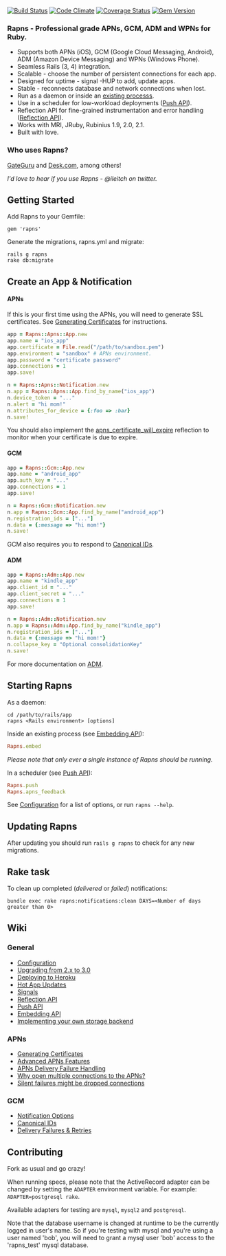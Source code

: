 [![Build Status](https://secure.travis-ci.org/ileitch/rapns.png?branch=master)](http://travis-ci.org/ileitch/rapns)
[![Code Climate](https://codeclimate.com/github/ileitch/rapns.png)](https://codeclimate.com/github/ileitch/rapns)
[![Coverage Status](https://coveralls.io/repos/ileitch/rapns/badge.png?branch=master)](https://coveralls.io/r/ileitch/rapns?branch=master)
[![Gem Version](https://badge.fury.io/rb/rapns.png)](http://badge.fury.io/rb/rapns)

### Rapns - Professional grade APNs, GCM, ADM and WPNs for Ruby.

* Supports both APNs (iOS), GCM (Google Cloud Messaging, Android), ADM (Amazon Device Messaging) and WPNs (Windows Phone).
* Seamless Rails (3, 4) integration.
* Scalable - choose the number of persistent connections for each app.
* Designed for uptime - signal -HUP to add, update apps.
* Stable - reconnects database and network connections when lost.
* Run as a daemon or inside an [existing processs](https://github.com/ileitch/rapns/wiki/Embedding-API).
* Use in a scheduler for low-workload deployments ([Push API](https://github.com/ileitch/rapns/wiki/Push-API)).
* Reflection API for fine-grained instrumentation and error handling ([Reflection API](https://github.com/ileitch/rapns/wiki/Reflection-API)).
* Works with MRI, JRuby, Rubinius 1.9, 2.0, 2.1.
* Built with love.

### Who uses Rapns?

[GateGuru](http://gateguruapp.com) and [Desk.com](http://desk.com), among others!

*I'd love to hear if you use Rapns - @ileitch on twitter.*

## Getting Started

Add Rapns to your Gemfile:

    gem 'rapns'

Generate the migrations, rapns.yml and migrate:

    rails g rapns
    rake db:migrate

## Create an App & Notification

#### APNs

If this is your first time using the APNs, you will need to generate SSL certificates. See [Generating Certificates](https://github.com/ileitch/rapns/wiki/Generating-Certificates) for instructions.

```ruby
app = Rapns::Apns::App.new
app.name = "ios_app"
app.certificate = File.read("/path/to/sandbox.pem")
app.environment = "sandbox" # APNs environment.
app.password = "certificate password"
app.connections = 1
app.save!
```

```ruby
n = Rapns::Apns::Notification.new
n.app = Rapns::Apns::App.find_by_name("ios_app")
n.device_token = "..."
n.alert = "hi mom!"
n.attributes_for_device = {:foo => :bar}
n.save!
```

You should also implement the [apns_certificate_will_expire](https://github.com/ileitch/rapns/wiki/Reflection-API) reflection to monitor when your certificate is due to expire.

#### GCM

```ruby
app = Rapns::Gcm::App.new
app.name = "android_app"
app.auth_key = "..."
app.connections = 1
app.save!
```

```ruby
n = Rapns::Gcm::Notification.new
n.app = Rapns::Gcm::App.find_by_name("android_app")
n.registration_ids = ["..."]
n.data = {:message => "hi mom!"}
n.save!
```

GCM also requires you to respond to [Canonical IDs](https://github.com/ileitch/rapns/wiki/Canonical-IDs).

#### ADM

```ruby
app = Rapns::Adm::App.new
app.name = "kindle_app"
app.client_id = "..."
app.client_secret = "..."
app.connections = 1
app.save!
```

```ruby
n = Rapns::Adm::Notification.new
n.app = Rapns::Adm::App.find_by_name("kindle_app")
n.registration_ids = ["..."]
n.data = {:message => "hi mom!"}
n.collapse_key = "Optional consolidationKey"
n.save!
```

For more documentation on [ADM](https://developer.amazon.com/sdk/adm.html).

## Starting Rapns

As a daemon:

    cd /path/to/rails/app
    rapns <Rails environment> [options]

Inside an existing process (see [Embedding API](https://github.com/ileitch/rapns/wiki/Embedding-API)):

```ruby
Rapns.embed
```

*Please note that only ever a single instance of Rapns should be running.*

In a scheduler (see [Push API](https://github.com/ileitch/rapns/wiki/Push-API)):

```ruby
Rapns.push
Rapns.apns_feedback
```

See [Configuration](https://github.com/ileitch/rapns/wiki/Configuration) for a list of options, or run `rapns --help`.

## Updating Rapns

After updating you should run `rails g rapns` to check for any new migrations.

## Rake task

To clean up completed (*delivered* or *failed*) notifications:

    bundle exec rake rapns:notifications:clean DAYS=<Number of days greater than 0>

## Wiki

### General
* [Configuration](https://github.com/ileitch/rapns/wiki/Configuration)
* [Upgrading from 2.x to 3.0](https://github.com/ileitch/rapns/wiki/Upgrading-from-version-2.x-to-3.0)
* [Deploying to Heroku](https://github.com/ileitch/rapns/wiki/Heroku)
* [Hot App Updates](https://github.com/ileitch/rapns/wiki/Hot-App-Updates)
* [Signals](https://github.com/ileitch/rapns/wiki/Signals)
* [Reflection API](https://github.com/ileitch/rapns/wiki/Reflection-API)
* [Push API](https://github.com/ileitch/rapns/wiki/Push-API)
* [Embedding API](https://github.com/ileitch/rapns/wiki/Embedding-API)
* [Implementing your own storage backend](https://github.com/ileitch/rapns/wiki/Implementing-your-own-storage-backend)

### APNs
* [Generating Certificates](https://github.com/ileitch/rapns/wiki/Generating-Certificates)
* [Advanced APNs Features](https://github.com/ileitch/rapns/wiki/Advanced-APNs-Features)
* [APNs Delivery Failure Handling](https://github.com/ileitch/rapns/wiki/APNs-Delivery-Failure-Handling)
* [Why open multiple connections to the APNs?](https://github.com/ileitch/rapns/wiki/Why-open-multiple-connections-to-the-APNs%3F)
* [Silent failures might be dropped connections](https://github.com/ileitch/rapns/wiki/Dropped-connections)

### GCM
* [Notification Options](https://github.com/ileitch/rapns/wiki//GCM-Notification-Options)
* [Canonical IDs](https://github.com/ileitch/rapns/wiki/Canonical-IDs)
* [Delivery Failures & Retries](https://github.com/ileitch/rapns/wiki/Delivery-Failures-&-Retries)

## Contributing

Fork as usual and go crazy!

When running specs, please note that the ActiveRecord adapter can be changed by setting the `ADAPTER` environment variable. For example: `ADAPTER=postgresql rake`.

Available adapters for testing are `mysql`, `mysql2` and `postgresql`.

Note that the database username is changed at runtime to be the currently logged in user's name. So if you're testing
with mysql and you're using a user named 'bob', you will need to grant a mysql user 'bob' access to the 'rapns_test'
mysql database.
